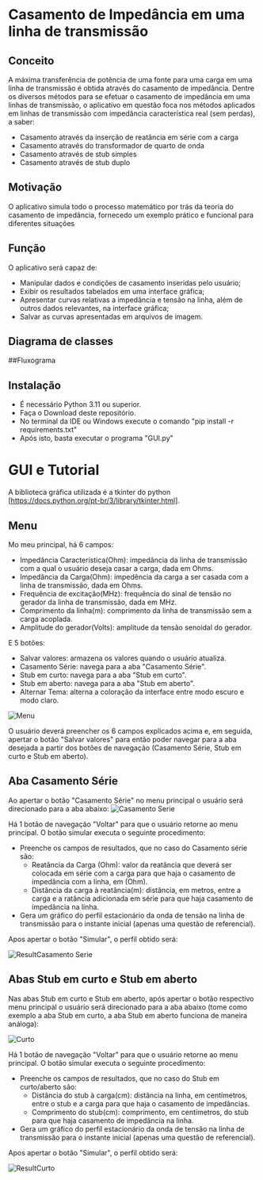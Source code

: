 # Casamento de Impedância em uma linha de transmissão

## Conceito
A máxima transferência de potência de uma fonte para uma carga em uma linha de transmissão é obtida através do casamento de impedância.
Dentre os diversos métodos para se efetuar o casamento de impedância em uma linhas de transmissão, o aplicativo em questão foca nos métodos aplicados em linhas de transmissão com impedância característica real (sem perdas), a saber:
+ Casamento através da inserção de reatância em série com a carga
+ Casamento através do transformador de quarto de onda
+ Casamento através de stub simples
+ Casamento através de stub duplo

## Motivação
O aplicativo simula todo o processo matemático por trás da teoria do casamento de impedância, fornecedo um exemplo prático e funcional para diferentes situações

## Função
O aplicativo será capaz de: 
+ Manipular dados e condições de casamento inseridas pelo usuário;
+ Exibir os resultados tabelados em uma interface gráfica;
+ Apresentar curvas relativas a impedância e tensão na linha, além de outros dados relevantes, na interface gráfica;
+ Salvar as curvas apresentadas em arquivos de imagem.


## Diagrama de classes

##Fluxograma

## Instalação

+ É necessário Python 3.11 ou superior.
+ Faça o Download deste repositório.
+ No terminal da IDE ou Windows execute o comando "pip install -r requirements.txt"
+ Após isto, basta executar o programa "GUI.py"

# GUI e Tutorial

A biblioteca gráfica utilizada é a tkinter do python [https://docs.python.org/pt-br/3/library/tkinter.html].

## Menu
Mo meu principal, há 6 campos:

+ Impedância Característica(Ohm): impedância da linha de transmissão com a qual o usuário deseja casar a carga, dada em Ohms.
+ Impedância da Carga(Ohm): impedência da carga a ser casada com a linha de transmissão, dada em Ohms.
+ Frequência de excitação(MHz): frequência do sinal de tensão no gerador da linha de transmissão, dada em MHz.
+ Comprimento da linha(m): comprimento da linha de transmissão sem a carga acoplada.
+ Amplitude do gerador(Volts): amplitude da tensão senoidal do gerador.

E 5 botões:

+ Salvar valores: armazena os valores quando o usuário atualiza.
+ Casamento Série: navega para a aba "Casamento Série".
+ Stub em curto: navega para a aba "Stub em curto".
+ Stub em aberto: navega para a aba "Stub em aberto".
+ Alternar Tema: alterna a coloração da interface entre modo escuro e modo claro.

![](imagens/GUI/Menu.jpeg "Menu")

O usuário deverá preencher os 6 campos explicados acima e, em seguida, apertar o botão "Salvar valores" para então poder navegar para a aba desejada a partir dos botões de navegação (Casamento Série, Stub em curto e Stub em aberto).

## Aba Casamento Série
Ao apertar o botão "Casamento Série" no menu principal o usuário será direcionado para a aba abaixo:
![](imagens/GUI/Serie.jpeg "Casamento Serie")

Há 1 botão de navegação "Voltar" para que o usuário retorne ao menu principal.
O botão simular executa o seguinte procedimento:
+ Preenche os campos de resultados, que no caso do Casamento série são:
  + Reatância da Carga (Ohm): valor da reatância que deverá ser colocada em série com a carga para que haja o casamento de impedância com a linha, em (Ohm).
  + Distância da carga à reatância(m): distância, em metros, entre a carga e a ratância adicionada em série para que haja casamento de impedância na linha.
+ Gera um gráfico do perfil estacionário da onda de tensão na linha de transmissão para o instante inicial (apenas uma questão de referencial).

Apos apertar o botão "Simular", o perfil obtido será:

![](imagens/GUI/ResultSerie.jpeg "ResultCasamento Serie")

## Abas Stub em curto e Stub em aberto

Nas abas Stub em curto e Stub em aberto, após apertar o botão respectivo menu principal o usuário será direcionado para a aba abaixo (tome como exemplo a aba Stub em curto, a aba Stub em aberto funciona de maneira análoga):

![](imagens/GUI/Curto.jpeg "Curto")

Há 1 botão de navegação "Voltar" para que o usuário retorne ao menu principal.
O botão simular executa o seguinte procedimento:
+ Preenche os campos de resultados, que no caso do Stub em curto/aberto são:
  + Distância do stub à carga(cm): distância na linha, em centímetros, entre o stub e a carga para que haja o casamento de impedâncias.
  + Comprimento do stub(cm): comprimento, em centímetros, do stub para que haja casamento de impedância na linha.
+ Gera um gráfico do perfil estacionário da onda de tensão na linha de transmissão para o instante inicial (apenas uma questão de referencial).

Apos apertar o botão "Simular", o perfil obtido será:

![](imagens/GUI/ResultCurto.jpeg "ResultCurto")









